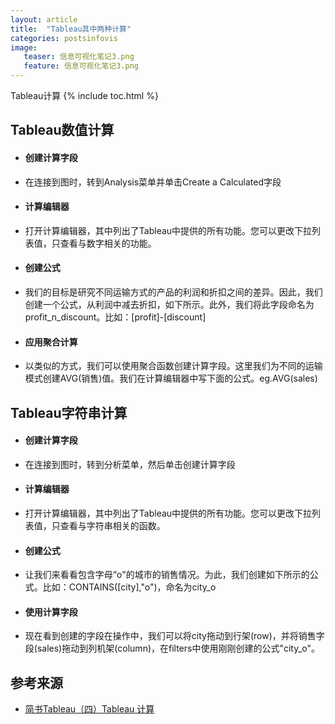 ```yaml
---
layout: article
title:  "Tableau其中两种计算"
categories: postsinfovis
image:
   teaser: 信息可视化笔记3.png
   feature: 信息可视化笔记3.png
---
```

Tableau计算
{% include toc.html %}


## Tableau数值计算
 * #### 创建计算字段
 - 在连接到图时，转到Analysis菜单并单击Create a Calculated字段
 * #### 计算编辑器
 - 打开计算编辑器，其中列出了Tableau中提供的所有功能。您可以更改下拉列表值，只查看与数字相关的功能。
 * #### 创建公式
 - 我们的目标是研究不同运输方式的产品的利润和折扣之间的差异。因此，我们创建一个公式，从利润中减去折扣，如下所示。此外，我们将此字段命名为profit_n_discount。比如：[profit]-[discount]
 * #### 应用聚合计算
 - 以类似的方式，我们可以使用聚合函数创建计算字段。这里我们为不同的运输模式创建AVG(销售)值。我们在计算编辑器中写下面的公式。eg.AVG(sales)
 
 ## Tableau字符串计算
 * #### 创建计算字段
 - 在连接到图时，转到分析菜单，然后单击创建计算字段
 * #### 计算编辑器
 - 打开计算编辑器，其中列出了Tableau中提供的所有功能。您可以更改下拉列表值，只查看与字符串相关的函数。
 * #### 创建公式
 - 让我们来看看包含字母“o"的城市的销售情况。为此，我们创建如下所示的公式。比如：CONTAINS([city],"o")，命名为city_o
 * #### 使用计算字段
 - 现在看到创建的字段在操作中，我们可以将city拖动到行架(row)，并将销售字段(sales)拖动到列机架(column)，在filters中使用刚刚创建的公式"city_o"。

## 参考来源
 * [简书Tableau（四）Tableau 计算](https://www.jianshu.com/p/360cce74802f)


